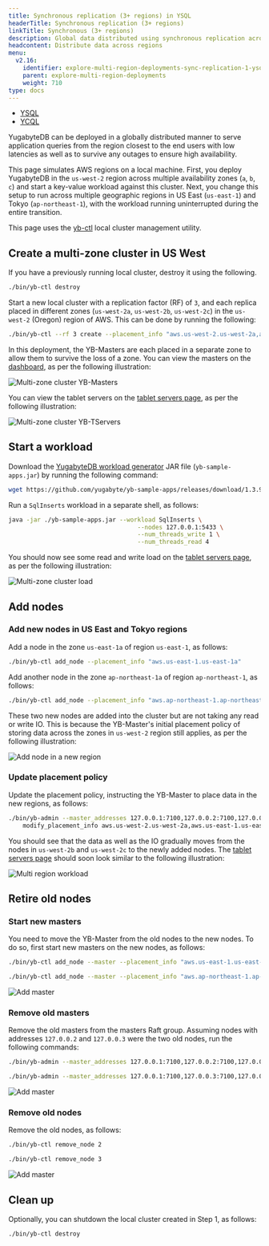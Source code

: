 ```yaml
---
title: Synchronous replication (3+ regions) in YSQL
headerTitle: Synchronous replication (3+ regions)
linkTitle: Synchronous (3+ regions)
description: Global data distributed using synchronous replication across regions in YSQL.
headcontent: Distribute data across regions
menu:
  v2.16:
    identifier: explore-multi-region-deployments-sync-replication-1-ysql
    parent: explore-multi-region-deployments
    weight: 710
type: docs
---
```


<ul class="nav nav-tabs-alt nav-tabs-yb">

  <li >
    <a href="../synchronous-replication-ysql/" class="nav-link active">
      <i class="icon-postgres" aria-hidden="true"></i>
      YSQL
    </a>
  </li>

  <li >
    <a href="../synchronous-replication-ycql/" class="nav-link">
      <i class="icon-cassandra" aria-hidden="true"></i>
      YCQL
    </a>
  </li>

</ul>

YugabyteDB can be deployed in a globally distributed manner to serve application queries from the region closest to the end users with low latencies as well as to survive any outages to ensure high availability.

This page simulates AWS regions on a local machine. First, you deploy YugabyteDB in the `us-west-2` region across multiple availability zones (`a`, `b`, `c`) and start a key-value workload against this cluster. Next, you change this setup to run across multiple geographic regions in US East (`us-east-1`) and Tokyo (`ap-northeast-1`), with the workload running uninterrupted during the entire transition.

This page uses the [yb-ctl](../../../admin/yb-ctl/) local cluster management utility.

## Create a multi-zone cluster in US West

If you have a previously running local cluster, destroy it using the following.

```sh
./bin/yb-ctl destroy
```

Start a new local cluster with a replication factor (RF) of `3`, and each replica placed in different zones (`us-west-2a`, `us-west-2b`, `us-west-2c`) in the `us-west-2` (Oregon) region of AWS. This can be done by running the following:

```sh
./bin/yb-ctl --rf 3 create --placement_info "aws.us-west-2.us-west-2a,aws.us-west-2.us-west-2b,aws.us-west-2.us-west-2c"
```

In this deployment, the YB-Masters are each placed in a separate zone to allow them to survive the loss of a zone. You can view the masters on the [dashboard](http://localhost:7000/), as per the following illustration:

![Multi-zone cluster YB-Masters](/images/ce/online-reconfig-multi-zone-masters.png)

You can view the tablet servers on the [tablet servers page](http://localhost:7000/tablet-servers), as per the following illustration:

![Multi-zone cluster YB-TServers](/images/ce/online-reconfig-multi-zone-tservers.png)

## Start a workload

Download the [YugabyteDB workload generator](https://github.com/yugabyte/yb-sample-apps) JAR file (`yb-sample-apps.jar`) by running the following command:

```sh
wget https://github.com/yugabyte/yb-sample-apps/releases/download/1.3.9/yb-sample-apps.jar
```

Run a `SqlInserts` workload in a separate shell, as follows:

```sh
java -jar ./yb-sample-apps.jar --workload SqlInserts \
                                    --nodes 127.0.0.1:5433 \
                                    --num_threads_write 1 \
                                    --num_threads_read 4
```

You should now see some read and write load on the [tablet servers page](http://localhost:7000/tablet-servers), as per the following illustration:

![Multi-zone cluster load](/images/ce/online-reconfig-multi-zone-load.png)

## Add nodes

### Add new nodes in US East and Tokyo regions

Add a node in the zone `us-east-1a` of region `us-east-1`, as follows:

```sh
./bin/yb-ctl add_node --placement_info "aws.us-east-1.us-east-1a"
```

Add another node in the zone `ap-northeast-1a` of region `ap-northeast-1`, as follows:

```sh
./bin/yb-ctl add_node --placement_info "aws.ap-northeast-1.ap-northeast-1a"
```

These two new nodes are added into the cluster but are not taking any read or write IO. This is because the YB-Master's initial placement policy of storing data across the zones in `us-west-2` region still applies, as per the following illustration:

![Add node in a new region](/images/ce/online-reconfig-add-regions-no-load.png)

### Update placement policy

Update the placement policy, instructing the YB-Master to place data in the new regions, as follows:

```sh
./bin/yb-admin --master_addresses 127.0.0.1:7100,127.0.0.2:7100,127.0.0.3:7100 \
    modify_placement_info aws.us-west-2.us-west-2a,aws.us-east-1.us-east-1a,aws.ap-northeast-1.ap-northeast-1a 3
```

You should see that the data as well as the IO gradually moves from the nodes in `us-west-2b` and `us-west-2c` to the newly added nodes. The [tablet servers page](http://localhost:7000/tablet-servers) should soon look similar to the following illustration:

![Multi region workload](/images/ce/online-reconfig-multi-region-load.png)

## Retire old nodes

### Start new masters

You need to move the YB-Master from the old nodes to the new nodes. To do so, first start new masters on the new nodes, as follows:

```sh
./bin/yb-ctl add_node --master --placement_info "aws.us-east-1.us-east-1a"
```

```sh
./bin/yb-ctl add_node --master --placement_info "aws.ap-northeast-1.ap-northeast-1a"
```

![Add master](/images/ce/online-reconfig-add-masters.png)

### Remove old masters

Remove the old masters from the masters Raft group. Assuming nodes with addresses `127.0.0.2` and `127.0.0.3` were the two old nodes, run the following commands:

```sh
./bin/yb-admin --master_addresses 127.0.0.1:7100,127.0.0.2:7100,127.0.0.3:7100,127.0.0.4:7100,127.0.0.5:7100 change_master_config REMOVE_SERVER 127.0.0.2 7100
```

```sh
./bin/yb-admin --master_addresses 127.0.0.1:7100,127.0.0.3:7100,127.0.0.4:7100,127.0.0.5:7100 change_master_config REMOVE_SERVER 127.0.0.3 7100
```

![Add master](/images/ce/online-reconfig-remove-masters.png)

### Remove old nodes

Remove the old nodes, as follows:

```sh
./bin/yb-ctl remove_node 2
```

```sh
./bin/yb-ctl remove_node 3
```

![Add master](/images/ce/online-reconfig-remove-nodes.png)

## Clean up

Optionally, you can shutdown the local cluster created in Step 1, as follows:

```sh
./bin/yb-ctl destroy
```
